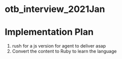 # otb_interview_2021Jan

# Implementation Plan

1. rush for a js version for agent to deliver asap
1. Convert the content to Ruby to learn the language